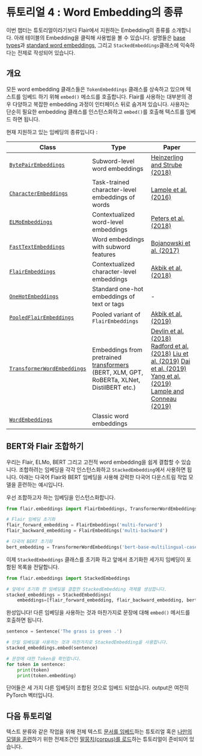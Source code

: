 # 튜토리얼 4 : Word Embedding의 종류
이번 챕터는 튜토리얼이라기보다 Flair에서 지원하는 Embedding의 종류를 소개합니다. 아래 테이블의 Embedding을 클릭해 사용법을 볼 수 있습니다. 설명들은 [base types](/docs/TUTORIAL_1_BASICS.md)과 [standard word embeddings](/docs/TUTORIAL_3_WORD_EMBEDDING.md), 그리고 `StackedEmbeddings`클래스에 익숙하다는 전제로 작성되어 있습니다.

## 개요
모든 word embedding 클래스들은 `TokenEmbeddings` 클래스를 상속하고 있으며 텍스트를 임베드 하기 위해 `embed()` 메소드를 호출합니다. Flair를 사용하는 대부분의 경우 다양하고 복잡한 embedding 과정이 인터페이스 뒤로 숨겨져 있습니다. 사용자는 단순히 필요한 embedding 클래스를 인스턴스화하고 `embed()`를 호출해 텍스트를 임베드 하면 됩니다.

현재 지원하고 있는 임베딩의 종류입니다 :

| Class | Type | Paper | 
| ------------- | -------------  | -------------  | 
| [`BytePairEmbeddings`](https://github.com/flairNLP/flair/tree/master/resources/docs/embeddings/BYTE_PAIR_EMBEDDINGS.md) | Subword-level word embeddings | [Heinzerling and Strube (2018)](https://www.aclweb.org/anthology/L18-1473)  |
| [`CharacterEmbeddings`](https://github.com/flairNLP/flair/tree/master/resources/docs/embeddings/CHARACTER_EMBEDDINGS.md) | Task-trained character-level embeddings of words | [Lample et al. (2016)](https://www.aclweb.org/anthology/N16-1030) |
| [`ELMoEmbeddings`](https://github.com/flairNLP/flair/tree/master/resources/docs/embeddings/ELMO_EMBEDDINGS.md) | Contextualized word-level embeddings | [Peters et al. (2018)](https://aclweb.org/anthology/N18-1202)  |
| [`FastTextEmbeddings`](https://github.com/flairNLP/flair/tree/master/resources/docs/embeddings/FASTTEXT_EMBEDDINGS.md) | Word embeddings with subword features | [Bojanowski et al. (2017)](https://aclweb.org/anthology/Q17-1010)  |
| [`FlairEmbeddings`](https://github.com/flairNLP/flair/tree/master/resources/docs/embeddings/FLAIR_EMBEDDINGS.md) | Contextualized character-level embeddings | [Akbik et al. (2018)](https://www.aclweb.org/anthology/C18-1139/)  |
| [`OneHotEmbeddings`](https://github.com/flairNLP/flair/tree/master/resources/docs/embeddings/ONE_HOT_EMBEDDINGS.md) | Standard one-hot embeddings of text or tags | - |
| [`PooledFlairEmbeddings`](https://github.com/flairNLP/flair/tree/master/resources/docs/embeddings/FLAIR_EMBEDDINGS.md) | Pooled variant of `FlairEmbeddings` |  [Akbik et al. (2019)](https://www.aclweb.org/anthology/N19-1078/)  | 
| [`TransformerWordEmbeddings`](https://github.com/flairNLP/flair/tree/master/resources/docs/embeddings/TRANSFORMER_EMBEDDINGS.md) | Embeddings from pretrained [transformers](https://huggingface.co/transformers/pretrained_models.html) (BERT, XLM, GPT, RoBERTa, XLNet, DistilBERT etc.) | [Devlin et al. (2018)](https://www.aclweb.org/anthology/N19-1423/) [Radford et al. (2018)](https://d4mucfpksywv.cloudfront.net/better-language-models/language_models_are_unsupervised_multitask_learners.pdf)  [Liu et al. (2019)](https://arxiv.org/abs/1907.11692) [Dai et al. (2019)](https://arxiv.org/abs/1901.02860) [Yang et al. (2019)](https://arxiv.org/abs/1906.08237) [Lample and Conneau (2019)](https://arxiv.org/abs/1901.07291) |  
| [`WordEmbeddings`](https://github.com/flairNLP/flair/tree/master/resources/docs/embeddings/CLASSIC_WORD_EMBEDDINGS.md) | Classic word embeddings |  |

## BERT와 Flair 조합하기
우리는 Flair, ELMo, BERT 그리고 고전적 word embedding을 쉽게 결합할 수 있습니다. 조합하려는 임베딩을 각각 인스턴스화하고 `StackedEmbedding`에서 사용하면 됩니다.
아래는 다국어 Flair와 BERT 임베딩을 사용해 강력한 다국어 다운스트림 작업 모델을 훈련하는 예시입니다.

우선 조합하고자 하는 임베딩을 인스턴스화합니다.
```python
from flair.embeddings import FlairEmbeddings, TransformerWordEmbeddings

# Flair 임베딩 초기화
flair_forward_embedding = FlairEmbeddings('multi-forward')
flair_backward_embedding = FlairEmbeddings('multi-backward')

# 다국어 BERT 초기화
bert_embedding = TransformerWordEmbeddings('bert-base-multilingual-cased')
```

이제 `StackedEmbeddings` 클래스를 초기화 하고 앞에서 초기화한 세가지 임베딩이 포함된 목록을 전달합니다.

```python
from flair.embeddings import StackedEmbeddings

# 앞에서 초기화 한 임베딩을 결합한 StackedEmbedding 객체를 생성합니다.
stacked_embeddings = StackedEmbeddings(
    embeddings=[flair_forward_embedding, flair_backward_embedding, bert_embedding])
```

완성입니다! 다른 임베딩을 사용하는 것과 마찬가지로 문장에 대해 `embed()` 메서드를 호출하면 됩니다.

```python
sentence = Sentence('The grass is green .')

# 단일 임베딩을 사용하는 것과 마찬가지로 StackedEmbedding을 사용합니다.
stacked_embeddings.embed(sentence)

# 문장에 대한 Token을 확인합니다.
for token in sentence:
    print(token)
    print(token.embedding)
```

단어들은 세 가지 다른 임베딩이 조합된 것으로 임베드 되었습니다. output은 여전히 PyTorch 벡터입니다.

## 다음 튜토리얼
텍스트 분류와 같은 작업을 위해 전체 텍스트 [문서를 임베드](/docs/TUTORIAL_5_DOCUMENT_EMBEDDINGS.md)하는 튜토리얼 혹은 [나만의 모델을 훈련](/docs/TUTORIAL_7_TRAINING_A_MODEL.md)하기 위한 전제조건인 [말뭉치(corpus)를 로드](/docs/TUTORIAL_6_CORPUS.md)하는 튜토리얼이 준비되어 있습니다.
